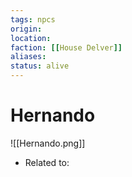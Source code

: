 ```yaml
---
tags: npcs
origin: 
location: 
faction: [[House Delver]]
aliases: 
status: alive
---
```


# Hernando
![[Hernando.png]]
- Related to: 